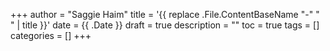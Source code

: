 +++
author = "Saggie Haim"
title = '{{ replace .File.ContentBaseName "-" " " | title }}'
date = {{ .Date }}
draft = true
description = ""
toc = true
tags = []
categories = []
+++

